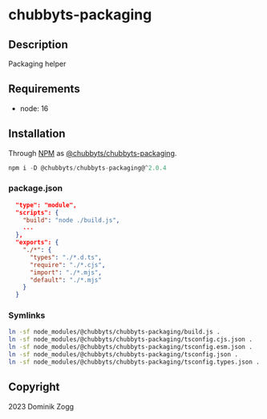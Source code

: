# chubbyts-packaging

## Description

Packaging helper

## Requirements

 * node: 16

## Installation

Through [NPM](https://www.npmjs.com) as [@chubbyts/chubbyts-packaging][1].

```ts
npm i -D @chubbyts/chubbyts-packaging@^2.0.4
```

### package.json

```json
  "type": "module",
  "scripts": {
    "build": "node ./build.js",
    ...
  },
  "exports": {
    "./*": {
      "types": "./*.d.ts",
      "require": "./*.cjs",
      "import": "./*.mjs",
      "default": "./*.mjs"
    }
  }
```

### Symlinks

```sh
ln -sf node_modules/@chubbyts/chubbyts-packaging/build.js .
ln -sf node_modules/@chubbyts/chubbyts-packaging/tsconfig.cjs.json .
ln -sf node_modules/@chubbyts/chubbyts-packaging/tsconfig.esm.json .
ln -sf node_modules/@chubbyts/chubbyts-packaging/tsconfig.json .
ln -sf node_modules/@chubbyts/chubbyts-packaging/tsconfig.types.json .
```

## Copyright

2023 Dominik Zogg

[1]: https://www.npmjs.com/package/@chubbyts/chubbyts-packaging
